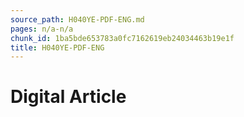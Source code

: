 ```yaml
---
source_path: H040YE-PDF-ENG.md
pages: n/a-n/a
chunk_id: 1ba5bde653783a0fc7162619eb24034463b19e1f
title: H040YE-PDF-ENG
---
```

# Digital Article
